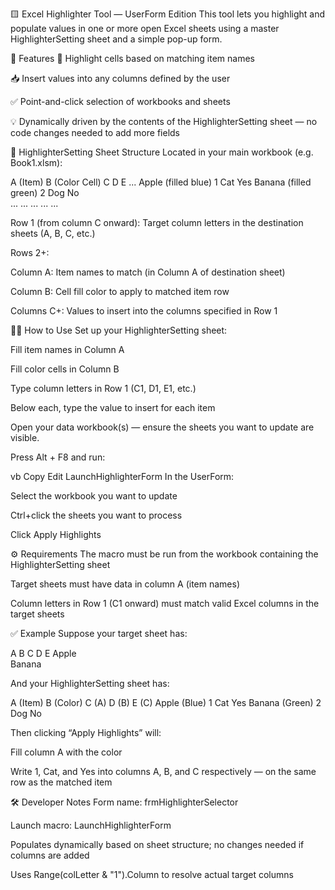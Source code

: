 🟨 Excel Highlighter Tool — UserForm Edition
This tool lets you highlight and populate values in one or more open Excel sheets using a master HighlighterSetting sheet and a simple pop-up form.

🧩 Features
🎨 Highlight cells based on matching item names

📥 Insert values into any columns defined by the user

✅ Point-and-click selection of workbooks and sheets

💡 Dynamically driven by the contents of the HighlighterSetting sheet — no code changes needed to add more fields

📑 HighlighterSetting Sheet Structure
Located in your main workbook (e.g. Book1.xlsm):

A (Item)	B (Color Cell)	C	D	E	...
Apple	(filled blue)	1	Cat	Yes	
Banana	(filled green)	2	Dog	No	
...	...	...	...	...	

Row 1 (from column C onward): Target column letters in the destination sheets (A, B, C, etc.)

Rows 2+:

Column A: Item names to match (in Column A of destination sheet)

Column B: Cell fill color to apply to matched item row

Columns C+: Values to insert into the columns specified in Row 1

🧑‍💻 How to Use
Set up your HighlighterSetting sheet:

Fill item names in Column A

Fill color cells in Column B

Type column letters in Row 1 (C1, D1, E1, etc.)

Below each, type the value to insert for each item

Open your data workbook(s) — ensure the sheets you want to update are visible.

Press Alt + F8 and run:

vb
Copy
Edit
LaunchHighlighterForm
In the UserForm:

Select the workbook you want to update

Ctrl+click the sheets you want to process

Click Apply Highlights

⚙️ Requirements
The macro must be run from the workbook containing the HighlighterSetting sheet

Target sheets must have data in column A (item names)

Column letters in Row 1 (C1 onward) must match valid Excel columns in the target sheets

✅ Example
Suppose your target sheet has:

A	B	C	D	E
Apple				
Banana				

And your HighlighterSetting sheet has:

A (Item)	B (Color)	C (A)	D (B)	E (C)
Apple	(Blue)	1	Cat	Yes
Banana	(Green)	2	Dog	No

Then clicking “Apply Highlights” will:

Fill column A with the color

Write 1, Cat, and Yes into columns A, B, and C respectively — on the same row as the matched item

🛠 Developer Notes
Form name: frmHighlighterSelector

Launch macro: LaunchHighlighterForm

Populates dynamically based on sheet structure; no changes needed if columns are added

Uses Range(colLetter & "1").Column to resolve actual target columns

